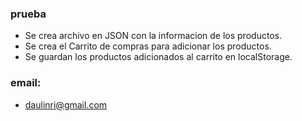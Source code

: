 ### prueba

- Se crea archivo en JSON con la informacion de los productos.
- Se crea el Carrito de compras para adicionar los productos.
- Se guardan los productos adicionados al carrito en localStorage.

### email:
- daulinri@gmail.com


